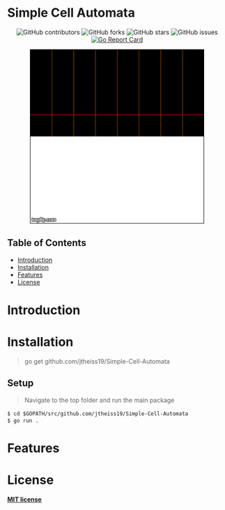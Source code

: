 # Simple Cell Automata
<div align="center">
  
![GitHub contributors](https://img.shields.io/github/contributors/jtheiss19/Simple-Cell-Automata)
![GitHub forks](https://img.shields.io/github/forks/jtheiss19/Simple-Cell-Automata?label=Forks)
![GitHub stars](https://img.shields.io/github/stars/jtheiss19/Simple-Cell-Automata?style=Stars)
![GitHub issues](https://img.shields.io/github/issues-raw/jtheiss19/Simple-Cell-Automata)
[![Go Report Card](https://goreportcard.com/badge/github.com/jtheiss19/Simple-Cell-Automata)](https://goreportcard.com/report/github.com/jtheiss19/Simple-Cell-Automata)

<a href="https://github.com/jtheiss19/Simple-Cell-Automata"><img src="./sampleOutput/fire_on_trees.gif" alt="Demo Gif"></a>
</div>

## Table of Contents

- [Introduction](#Introduction)
- [Installation](#installation)
- [Features](#features)
- [License](#license)

# Introduction

# Installation

> go get github.com/jtheiss19/Simple-Cell-Automata

## Setup

> Navigate to the top folder and run the main package

```shell
$ cd $GOPATH/src/github.com/jtheiss19/Simple-Cell-Automata
$ go run .
```

# Features

# License

**[MIT license](http://opensource.org/licenses/mit-license.php)**
